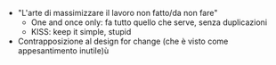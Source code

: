 - "L'arte di massimizzare il lavoro non fatto/da non fare"
	- One and once only: fa tutto quello che serve, senza duplicazioni
	- KISS: keep it simple, stupid
- Contrapposizione al design for change (che è visto come appesantimento inutile)ù